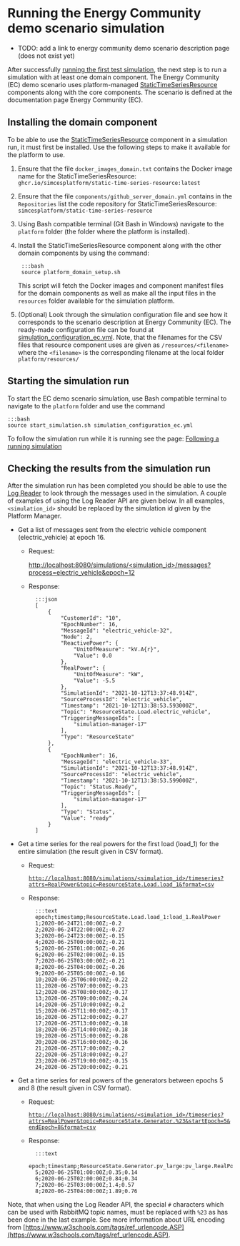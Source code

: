 # Running the Energy Community demo scenario simulation

- TODO: add a link to energy community demo scenario description page (does not exist yet)

After successfully [running the first test simulation](core_run-first.md), the next step is to run a simulation with at least one domain component. The Energy Community (EC) demo scenario uses platform-managed [StaticTimeSeriesResource](energy_static-time-series-resource.md) components along with the core components. The scenario is defined at the documentation page Energy Community (EC).

## Installing the domain component

To be able to use the [StaticTimeSeriesResource](energy_static-time-series-resource.md) component in a simulation run, it must first be installed. Use the following steps to make it available for the platform to use.

1. Ensure that the file `docker_images_domain.txt` contains the Docker image name for the StaticTimeSeriesResource: `ghcr.io/simcesplatform/static-time-series-resource:latest`

2. Ensure that the file `components/github_server_domain.yml` contains in the `Repositories` list the code repository for StaticTimeSeriesResource: `simcesplatform/static-time-series-resource`

3. Using Bash compatible terminal (Git Bash in Windows) navigate to the `platform` folder (the folder where the platform is installed).

4. Install the StaticTimeSeriesResource component along with the other domain components by using the command:

        :::bash
        source platform_domain_setup.sh

    This script will fetch the Docker images and component manifest files for the domain components as well as make all the input files in the `resources` folder available for the simulation platform.

5. (Optional) Look through the simulation configuration file and see how it corresponds to the scenario description at Energy Community (EC). The ready-made configuration file can be found at [simulation_configuration_ec.yml](https://github.com/simcesplatform/Platform-Manager/blob/master/simulation_configuration_ec.yml). Note, that the filenames for the CSV files that resource component uses are given as `/resources/<filename>` where the `<filename>` is the corresponding filename at the local folder `platform/resources/`

## Starting the simulation run

To start the EC demo scenario simulation, use Bash compatible terminal to navigate to the `platform` folder and use the command

    :::bash
    source start_simulation.sh simulation_configuration_ec.yml

To follow the simulation run while it is running see the page: [Following a running simulation](core_follow-run.md)

## Checking the results from the simulation run

After the simulation run has been completed you should be able to use the [Log Reader](core_log-api.md) to look through the messages used in the simulation. A couple of examples of using the Log Reader API are given below. In all examples, `<simulation_id>` should be replaced by the simulation id given by the Platform Manager.

- Get a list of messages sent from the electric vehicle component (electric_vehicle) at epoch 16.

    - Request:

        [http://localhost:8080/simulations/<simulation_id>/messages?process=electric_vehicle&epoch=12](http://localhost:8080/simulations/<simulation_id>/messages?process=electric_vehicle&epoch=12)

    - Response:

            :::json
            [
                {
                    "CustomerId": "10",
                    "EpochNumber": 16,
                    "MessageId": "electric_vehicle-32",
                    "Node": 2,
                    "ReactivePower": {
                        "UnitOfMeasure": "kV.A{r}",
                        "Value": 0.0
                    },
                    "RealPower": {
                        "UnitOfMeasure": "kW",
                        "Value": -5.5
                    },
                    "SimulationId": "2021-10-12T13:37:48.914Z",
                    "SourceProcessId": "electric_vehicle",
                    "Timestamp": "2021-10-12T13:38:53.593000Z",
                    "Topic": "ResourceState.Load.electric_vehicle",
                    "TriggeringMessageIds": [
                        "simulation-manager-17"
                    ],
                    "Type": "ResourceState"
                },
                {
                    "EpochNumber": 16,
                    "MessageId": "electric_vehicle-33",
                    "SimulationId": "2021-10-12T13:37:48.914Z",
                    "SourceProcessId": "electric_vehicle",
                    "Timestamp": "2021-10-12T13:38:53.599000Z",
                    "Topic": "Status.Ready",
                    "TriggeringMessageIds": [
                        "simulation-manager-17"
                    ],
                    "Type": "Status",
                    "Value": "ready"
                }
            ]

- Get a time series for the real powers for the first load (load_1) for the entire simulation (the result given in CSV format).

    - Request:

        [`http://localhost:8080/simulations/<simulation_id>/timeseries?attrs=RealPower&topic=ResourceState.Load.load_1&format=csv`](http://localhost:8080/simulations/<simulation_id>/timeseries?attrs=RealPower&topic=ResourceState.Load.load_1&format=csv)

    - Response:

            :::text
            epoch;timestamp;ResourceState.Load.load_1:load_1.RealPower
            1;2020-06-24T21:00:00Z;-0.2
            2;2020-06-24T22:00:00Z;-0.27
            3;2020-06-24T23:00:00Z;-0.15
            4;2020-06-25T00:00:00Z;-0.21
            5;2020-06-25T01:00:00Z;-0.26
            6;2020-06-25T02:00:00Z;-0.15
            7;2020-06-25T03:00:00Z;-0.21
            8;2020-06-25T04:00:00Z;-0.26
            9;2020-06-25T05:00:00Z;-0.16
            10;2020-06-25T06:00:00Z;-0.22
            11;2020-06-25T07:00:00Z;-0.23
            12;2020-06-25T08:00:00Z;-0.17
            13;2020-06-25T09:00:00Z;-0.24
            14;2020-06-25T10:00:00Z;-0.2
            15;2020-06-25T11:00:00Z;-0.17
            16;2020-06-25T12:00:00Z;-0.27
            17;2020-06-25T13:00:00Z;-0.18
            18;2020-06-25T14:00:00Z;-0.18
            19;2020-06-25T15:00:00Z;-0.28
            20;2020-06-25T16:00:00Z;-0.16
            21;2020-06-25T17:00:00Z;-0.2
            22;2020-06-25T18:00:00Z;-0.27
            23;2020-06-25T19:00:00Z;-0.15
            24;2020-06-25T20:00:00Z;-0.21

- Get a time series for real powers of the generators between epochs 5 and 8 (the result given in CSV format).

    - Request:

        [`http://localhost:8080/simulations/<simulation_id>/timeseries?attrs=RealPower&topic=ResourceState.Generator.%23&startEpoch=5&endEpoch=8&format=csv`](http://localhost:8080/simulations/<simulation_id>/timeseries?attrs=RealPower&topic=ResourceState.Generator.%23&startEpoch=5&endEpoch=8&format=csv)

    - Response:

            :::text
            epoch;timestamp;ResourceState.Generator.pv_large:pv_large.RealPower;ResourceState.Generator.pv_small:pv_small.RealPower
            5;2020-06-25T01:00:00Z;0.35;0.14
            6;2020-06-25T02:00:00Z;0.84;0.34
            7;2020-06-25T03:00:00Z;1.4;0.57
            8;2020-06-25T04:00:00Z;1.89;0.76

Note, that when using the Log Reader API, the special `#` characters which can be used with RabbitMQ topic names, must be replaced with `%23` as has been done in the last example. See more information about URL encoding from [https://www.w3schools.com/tags/ref_urlencode.ASP](https://www.w3schools.com/tags/ref_urlencode.ASP).
